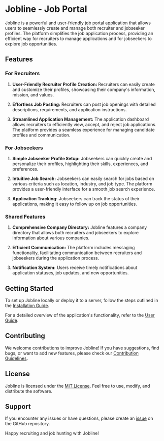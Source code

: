 # Jobline - Job Portal

Jobline is a powerful and user-friendly job portal application that allows users to seamlessly create and manage both recruiter and jobseeker profiles. The platform simplifies the job application process, providing an efficient way for recruiters to manage applications and for jobseekers to explore job opportunities.

## Features

### For Recruiters

1. **User-Friendly Recruiter Profile Creation:**
   Recruiters can easily create and customize their profiles, showcasing their company's information, mission, and values.

2. **Effortless Job Posting:**
   Recruiters can post job openings with detailed descriptions, requirements, and application instructions.

3. **Streamlined Application Management:**
   The application dashboard allows recruiters to efficiently view, accept, and reject job applications. The platform provides a seamless experience for managing candidate profiles and communication.

### For Jobseekers

1. **Simple Jobseeker Profile Setup:**
   Jobseekers can quickly create and personalize their profiles, highlighting their skills, experiences, and preferences.

2. **Intuitive Job Search:**
   Jobseekers can easily search for jobs based on various criteria such as location, industry, and job type. The platform provides a user-friendly interface for a smooth job search experience.

3. **Application Tracking:**
   Jobseekers can track the status of their applications, making it easy to follow up on job opportunities.

### Shared Features

1. **Comprehensive Company Directory:**
   Jobline features a company directory that allows both recruiters and jobseekers to explore information about various companies.

2. **Efficient Communication:**
   The platform includes messaging functionality, facilitating communication between recruiters and jobseekers during the application process.

3. **Notification System:**
   Users receive timely notifications about application statuses, job updates, and new opportunities.

## Getting Started

To set up Jobline locally or deploy it to a server, follow the steps outlined in the [Installation Guide](./docs/INSTALLATION.md).

For a detailed overview of the application's functionality, refer to the [User Guide](./docs/USER_GUIDE.md).

## Contributing

We welcome contributions to improve Jobline! If you have suggestions, find bugs, or want to add new features, please check our [Contribution Guidelines](./CONTRIBUTING.md).

## License

Jobline is licensed under the [MIT License](./LICENSE). Feel free to use, modify, and distribute the software.

## Support

If you encounter any issues or have questions, please create an [issue](https://github.com/yourusername/jobline/issues) on the GitHub repository.

Happy recruiting and job hunting with Jobline!
